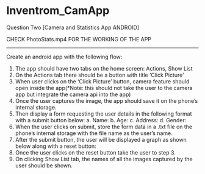 # Inventrom_CamApp
Question Two [Camera and Statistics App ANDROID]

CHECK PhotoStats.mp4 FOR THE WORKING OF THE APP

******************************************************************************************************************************
Create an android app with the following flow:
1. The app should have two tabs on the home screen: Actions, Show List
2. On the Actions tab there should be a button with title ‘Click Picture’
3. When user clicks on the ‘Click Picture’ button, camera feature should open inside the
app(*Note: this should not take the user to the camera app but integrate the camera
api into the app)
4. Once the user captures the image, the app should save it on the phone’s internal
storage.
5. Then display a form requesting the user details in the following format with a submit
button below: a. Name:
b. Age:
c. Address: d. Gender:
6. When the user clicks on submit, store the form data in a .txt file on the phone’s internal storage with the file name as the user’s name.
7. After the submit button, the user will be displayed a graph as shown below along with a reset button:
8. Once the user clicks on the reset button take the user to step 3.
9. On clicking Show List tab, the names of all the images captured by the user should be
shown.
